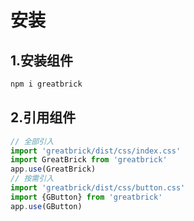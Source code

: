# 安装
## 1.安装组件
```bash
npm i greatbrick
```
## 2.引用组件
```javascript
// 全部引入
import 'greatbrick/dist/css/index.css'
import GreatBrick from 'greatbrick'
app.use(GreatBrick)
// 按需引入
import 'greatbrick/dist/css/button.css'
import {GButton} from 'greatbrick'
app.use(GButton)
```